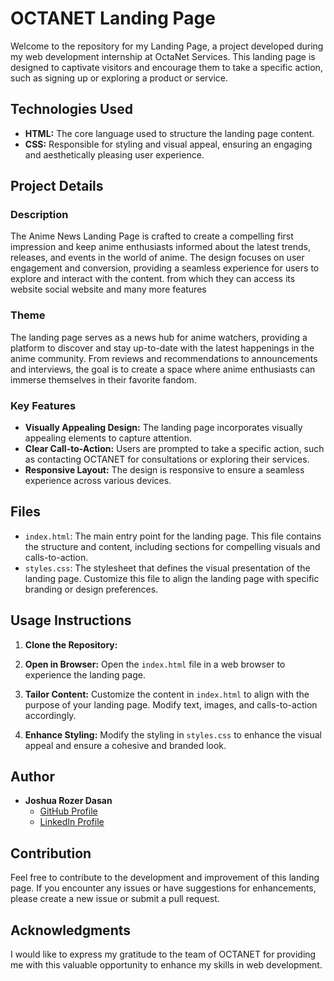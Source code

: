 
# OCTANET Landing Page

Welcome to the repository for my Landing Page, a project developed during my web development internship at OctaNet Services. This landing page is designed to captivate visitors and encourage them to take a specific action, such as signing up or exploring a product or service.

## Technologies Used
- **HTML:** The core language used to structure the landing page content.
- **CSS:** Responsible for styling and visual appeal, ensuring an engaging and aesthetically pleasing user experience.

## Project Details

### Description
The Anime News Landing Page is crafted to create a compelling first impression and keep anime enthusiasts informed about the latest trends, releases, and events in the world of anime. The design focuses on user engagement and conversion, providing a seamless experience for users to explore and interact with the content. from which they can access its website social website and many more features

### Theme
The landing page serves as a news hub for anime watchers, providing a platform to discover and stay up-to-date with the latest happenings in the anime community. From reviews and recommendations to announcements and interviews, the goal is to create a space where anime enthusiasts can immerse themselves in their favorite fandom.


### Key Features
- **Visually Appealing Design:** The landing page incorporates visually appealing elements to capture attention.
- **Clear Call-to-Action:** Users are prompted to take a specific action, such as contacting OCTANET for consultations or exploring their services.
- **Responsive Layout:** The design is responsive to ensure a seamless experience across various devices.

## Files
- `index.html`: The main entry point for the landing page. This file contains the structure and content, including sections for compelling visuals and calls-to-action.
- `styles.css`: The stylesheet that defines the visual presentation of the landing page. Customize this file to align the landing page with specific branding or design preferences.

## Usage Instructions

1. **Clone the Repository:**

2. **Open in Browser:**
   Open the `index.html` file in a web browser to experience the landing page.
3. **Tailor Content:**
   Customize the content in `index.html` to align with the purpose of your landing page. Modify text, images, and calls-to-action accordingly.
4. **Enhance Styling:**
   Modify the styling in `styles.css` to enhance the visual appeal and ensure a cohesive and branded look.

## Author

- **Joshua Rozer Dasan**
  - [GitHub Profile](https://github.com/JoshuaRozer)
  - [LinkedIn Profile](https://www.linkedin.com/in/joshuarozer/)

## Contribution

Feel free to contribute to the development and improvement of this landing page. If you encounter any issues or have suggestions for enhancements, please create a new issue or submit a pull request.

## Acknowledgments

I would like to express my gratitude to the team of OCTANET for providing me with this valuable opportunity to enhance my skills in web development.

